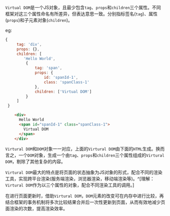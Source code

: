 `Virtual DOM`是一个JS对象，且最少包含`tag`、`props`和`children`三个属性。不同框架对这三个属性命名有所差异，但表达意思一致。分别指标签名(`tag`)、属性(`props`)和子元素对象(`children`)。

eg:
```js
{
	 tag: 'div',
	 props: {},
	 children: [
		'Hello World',
		 {
			 tag: 'span',
			 props: {
				 id: 'spanId-1',
				 class: 'spanClass-1'
			 },
			 children: ['Virtual DOM']
		 }
	 ]
 }
```

```html
    <div>
      Hello World
      <span id="spanId-1" class="spanClass-1">
        Virtual DOM
      </span>
    </div>
```

`Virtural DOM`和`DOM`对象一一对应，上面的`Virtural DOM`由下面的`HTML`生成。换而言之，一个`DOM`对象，生成一个由`tag`、`props`和`children`三个属性组成的`Virtural DOM`，剔除了其他复杂的内容。

`Virtural DOM`最大的特点是将页面的状态抽象为JS对象的形式，配合不同的渲染工具，实现跨平台渲染(服务端渲染，浏览器渲染，移动端渲染等)。^[理解：`Virtural DOM`作为以三个属性的对象，配合不同渲染工具的调用。]

在进行页面更新时，借助`Virtural DOM`，`DOM`元素的改变可在内存中进行比较，再结合框架的事务机制将多次比较结果合并后一次性更新到页面，从而有效地减少页面渲染的次数，提高渲染效率。